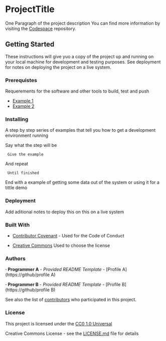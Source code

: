 # ProjectTitle          

One Paragraph of the project  description 
You can find more information by visiting the [Codespace](https://github.com/cod3spac3Academy) repository.

## Getting Started 

These instructions will give yuo a copy of the project up and running on your local machine for development and testing purposes. See deployment for notes on deploying the project on a live system. 

### Prerequistes 

Requerements for the software and other tools to build, test and push 

- [Example 1](https://www.example.com)
- [Example 2](https://www.example.com)

### Installing 

A step by step series of examples that tell you how to get a development environment running

Say what the step will be

     Give the example

And repeat
 
     Until finished

End with a example of getting some data out of the system or using it for a tittle demo

### Deployment 

Add aditional notes to deploy this on this on a live system 

### Built With

- [Contributor Covenant](https://www.contributorcovenant.org/) - Used
for the Code of Conduct

- [Creative Commons](https://creativecommons.org/) Used to choose the license
  
### Authors

**· Programmer A** - *Provided README Template* - [Profile A](https://github/profile A)

**· Programmer B** - *Provided README Template* - [Profile B](https://github/profile B)

See also the list of
[contributors](https://github.com/PurpleBooth/a-goodreadme-template/contributors) who participated in this project.

### License 

This project is licensed under the [CC0 1.0 Universal](LICENSE.md)

Creative Commons License - see the [LICENSE.md](LICENSE.md) file for details